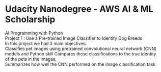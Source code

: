 # Udacity Nanodegree - AWS AI & ML Scholarship
AI Programming with Python  
Project 1 : Use a Pre-trained Image Classifier to Identify Dog Breeds  
In this project we had 3 main objectives:  
Classifies pet images using pretrained convolutional neural network (CNN) models and Python skill 
Compares these classifications to the true identity of the pets in the images,  
Summarizes how well the CNN performed on the image classification task
